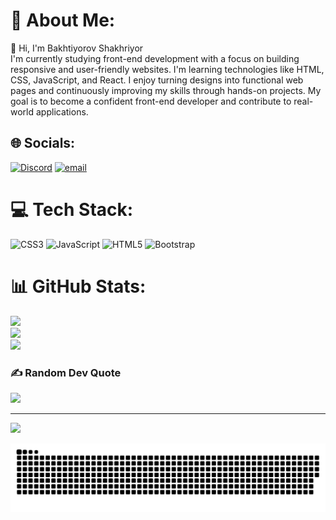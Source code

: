 # 💫 About Me:
👋 Hi, I'm Bakhtiyorov Shakhriyor<br>I'm currently studying front-end development with a focus on building responsive and user-friendly websites. I'm learning technologies like HTML, CSS, JavaScript, and React. I enjoy turning designs into functional web pages and continuously improving my skills through hands-on projects. My goal is to become a confident front-end developer and contribute to real-world applications.


## 🌐 Socials:
[![Discord](https://img.shields.io/badge/Discord-%237289DA.svg?logo=discord&logoColor=white)](https://discord.gg/udQZgZTz) [![email](https://img.shields.io/badge/Email-D14836?logo=gmail&logoColor=white)](mailto:baxtiyorov.dev@gmail.com) 

# 💻 Tech Stack:
![CSS3](https://img.shields.io/badge/css3-%231572B6.svg?style=for-the-badge&logo=css3&logoColor=white) ![JavaScript](https://img.shields.io/badge/javascript-%23323330.svg?style=for-the-badge&logo=javascript&logoColor=%23F7DF1E) ![HTML5](https://img.shields.io/badge/html5-%23E34F26.svg?style=for-the-badge&logo=html5&logoColor=white) ![Bootstrap](https://img.shields.io/badge/bootstrap-%238511FA.svg?style=for-the-badge&logo=bootstrap&logoColor=white)
# 📊 GitHub Stats:
![](https://github-readme-stats.vercel.app/api?username=shakhriyor-dev&theme=dark&hide_border=false&include_all_commits=false&count_private=false)<br/>
![](https://nirzak-streak-stats.vercel.app/?user=shakhriyor-dev&theme=dark&hide_border=false)<br/>
![](https://github-readme-stats.vercel.app/api/top-langs/?username=shakhriyor-dev&theme=dark&hide_border=false&include_all_commits=false&count_private=false&layout=compact)

### ✍️ Random Dev Quote
![](https://quotes-github-readme.vercel.app/api?type=horizontal&theme=radical)

---
[![](https://visitcount.itsvg.in/api?id=shakhriyor-dev&icon=2&color=1)](https://visitcount.itsvg.in)

<!-- Proudly created with GPRM ( https://gprm.itsvg.in ) -->
<picture>
  <source media="(prefers-color-scheme: dark)" srcset="https://raw.githubusercontent.com/shakhriyor-dev/shakhriyor/output/github-snake-dark.svg" />
  <source media="(prefers-color-scheme: light)" srcset="https://raw.githubusercontent.com/shakhriyor-dev/shakhriyor/output/github-snake.svg" />
  <img alt="github-snake" src="https://raw.githubusercontent.com/shakhriyor-dev/shakhriyor/output/github-snake.svg" />
</picture>

